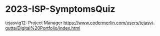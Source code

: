# 2023-ISP-SymptomsQuiz

tejasvig12: Project Manager
  https://www.codermerlin.com/users/tejasvi-gutta/Digital%20Portfolio/index.html
